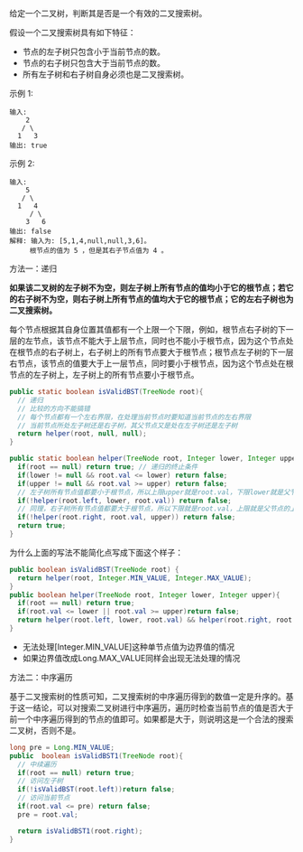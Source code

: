 给定一个二叉树，判断其是否是一个有效的二叉搜索树。

假设一个二叉搜索树具有如下特征：

* 节点的左子树只包含小于当前节点的数。
* 节点的右子树只包含大于当前节点的数。
* 所有左子树和右子树自身必须也是二叉搜索树。

示例 1:
```
输入:
    2
   / \
  1   3
输出: true
```
示例 2:
```
输入:
    5
   / \
  1   4
     / \
    3   6
输出: false
解释: 输入为: [5,1,4,null,null,3,6]。
     根节点的值为 5 ，但是其右子节点值为 4 。
```



方法一：递归

**如果该二叉树的左子树不为空，则左子树上所有节点的值均小于它的根节点；若它的右子树不为空，则右子树上所有节点的值均大于它的根节点；它的左右子树也为二叉搜索树。**

每个节点根据其自身位置其值都有一个上限一个下限，例如，根节点右子树的下一层的左节点，该节点不能大于上层节点，同时也不能小于根节点，因为这个节点处在根节点的右子树上，右子树上的所有节点要大于根节点；根节点左子树的下一层右节点，该节点的值要大于上一层节点，同时要小于根节点，因为这个节点处在根节点的左子树上，左子树上的所有节点要小于根节点。

```java
public static boolean isValidBST(TreeNode root){
  // 递归
  // 比较的方向不能搞错
  // 每个节点都有一个左右界限，在处理当前节点时要知道当前节点的左右界限
  // 当前节点所处左子树还是右子树，其父节点又是处在左子树还是左子树
  return helper(root, null, null);
}

public static boolean helper(TreeNode root, Integer lower, Integer upper){
  if(root == null) return true; // 递归的终止条件
  if(lower != null && root.val <= lower) return false;
  if(upper != null && root.val >= upper) return false;
  // 左子树所有节点值都要小于根节点，所以上限upper就是root.val，下限lower就是父节点的下限
  if(!helper(root.left, lower, root.val)) return false;
  // 同理，右子树所有节点值都要大于根节点，所以下限就是root.val，上限就是父节点的上限
  if(!helper(root.right, root.val, upper)) return false;
  return true;
}
```

为什么上面的写法不能简化点写成下面这个样子：

```java
public boolean isValidBST(TreeNode root) { 
  return helper(root, Integer.MIN_VALUE, Integer.MAX_VALUE);
}
public boolean helper(TreeNode root, Integer lower, Integer upper){
  if(root == null) return true;
  if(root.val <= lower || root.val >= upper)return false;
  return helper(root.left, lower, root.val) && helper(root.right, root.val, upper);
}
```

* 无法处理[Integer.MIN_VALUE]这种单节点值为边界值的情况
* 如果边界值改成Long.MAX_VALUE同样会出现无法处理的情况

方法二：中序遍历

基于二叉搜索树的性质可知，二叉搜索树的中序遍历得到的数值一定是升序的。基于这一结论，可以对搜索二叉树进行中序遍历，遍历时检查当前节点的值是否大于前一个中序遍历得到的节点的值即可。如果都是大于，则说明这是一个合法的搜索二叉树，否则不是。

```java
long pre = Long.MIN_VALUE;
public  boolean isValidBST1(TreeNode root){
  // 中续遍历
  if(root == null) return true;
  // 访问左子树
  if(!isValidBST(root.left))return false;
  // 访问当前节点
  if(root.val <= pre) return false;
  pre = root.val;

  return isValidBST1(root.right);
}
```



